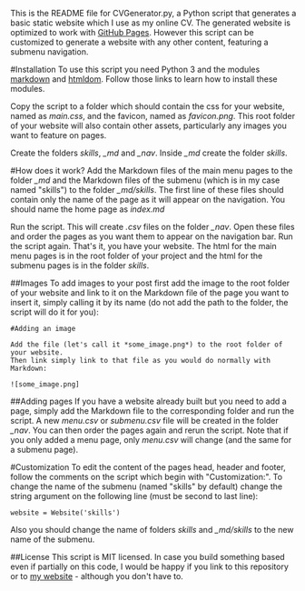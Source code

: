 This is the README file for CVGenerator.py, a Python script that generates a basic static website which I use as my online CV.
The generated website is optimized to work with [GitHub Pages](https://pages.github.com).
However this script can be customized to generate a website with any other content, featuring a submenu navigation.

#Installation
To use this script you need Python 3 and the modules [markdown](https://pypi.python.org/pypi/Markdown) and [htmldom](http://thehtmldom.sourceforge.net).
Follow those links to learn how to install these modules.  
  
Copy the script to a folder which should contain the css for your website, named as *main.css*, and the favicon, named as *favicon.png*.
This root folder of your website will also contain other assets, particularly any images you want to feature on pages.  
  
Create the folders *skills*, *_md* and *_nav*. Inside *_md* create the folder *skills*.

#How does it work?
Add the Markdown files of the main menu pages to the folder *_md* and the Markdown files of the submenu (which is in my case named "skills") to the folder *_md/skills*.
The first line of these files should contain only the name of the page as it will appear on the navigation.
You should name the home page as *index.md*
  
Run the script. This will create *.csv* files on the folder *_nav*.
Open these files and order the pages as you want them to appear on the navigation bar.
Run the script again. That's it, you have your website.
The html for the main menu pages is in the root folder of your project and the html for the submenu pages is in the folder *skills*.

##Images
To add images to your post first add the image to the root folder of your website and link to it on the Markdown file of the page you want to insert it, simply calling it by its name (do not add the path to the folder, the script will do it for you):

    #Adding an image
    
    Add the file (let's call it *some_image.png*) to the root folder of your website.
    Then link simply link to that file as you would do normally with Markdown:
    
    ![some_image.png]

##Adding pages
If you have a website already built but you need to add a page, simply add the Markdown file to the corresponding folder and run the script. A new *menu.csv* or *submenu.csv* file will be created in the folder *_nav*.
You can then order the pages again and rerun the script. Note that if you only added a menu page, only *menu.csv* will change (and the same for a submenu page).

#Customization
To edit the content of the pages head, header and footer, follow the comments on the script which begin with "Customization:".
To change the name of the submenu (named "skills" by default) change the string argument on the following line (must be second to last line):

    website = Website('skills')

Also you should change the name of folders *skills* and *_md/skills* to the new name of the submenu.

##License
This script is MIT licensed. In case you build something based even if partially on this code, I would be happy if you link to this repository or to [my website](http://controlledflame.com) - although you don't have to.
